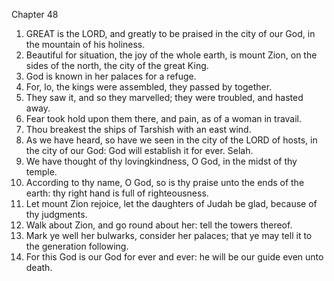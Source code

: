 

Chapter 48

1. GREAT is the LORD, and greatly to be praised in the city of our God, in the mountain of his holiness.
2. Beautiful for situation, the joy of the whole earth, is mount Zion, on the sides of the north, the city of the great King.
3. God is known in her palaces for a refuge.
4. For, lo, the kings were assembled, they passed by together.
5. They saw it, and so they marvelled; they were troubled, and hasted away.
6. Fear took hold upon them there, and pain, as of a woman in travail.
7. Thou breakest the ships of Tarshish with an east wind.
8. As we have heard, so have we seen in the city of the LORD of hosts, in the city of our God: God will establish it for ever.  Selah.
9. We have thought of thy lovingkindness, O God, in the midst of thy temple.
10. According to thy name, O God, so is thy praise unto the ends of the earth: thy right hand is full of righteousness.
11. Let mount Zion rejoice, let the daughters of Judah be glad, because of thy judgments.
12. Walk about Zion, and go round about her: tell the towers thereof.
13. Mark ye well her bulwarks, consider her palaces; that ye may tell it to the generation following.
14. For this God is our God for ever and ever: he will be our guide even unto death.
